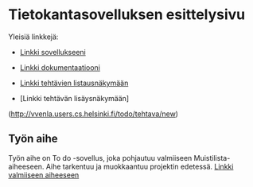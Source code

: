 ﻿# Tietokantasovelluksen esittelysivu


Yleisiä linkkejä:


* [Linkki sovellukseeni](http://vvenla.users.cs.helsinki.fi/todo/main)

* [Linkki dokumentaatiooni](doc/dokumentaatio.pdf)

* [Linkki tehtävien listausnäkymään](http://vvenla.users.cs.helsinki.fi/todo/tehtava)
* [Linkki tehtävän lisäysnäkymään]

(http://vvenla.users.cs.helsinki.fi/todo/tehtava/new)
## Työn aihe

Työn aihe on To do -sovellus, joka pohjautuu valmiiseen Muistilista-aiheeseen. Aihe tarkentuu ja muokkaantuu projektin edetessä.
[Linkki valmiiseen aiheeseen](http://advancedkittenry.github.io/suunnittelu_ja_tyoymparisto/aiheet/Muistilista.html) 
